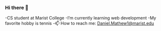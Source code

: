 ### Hi there 👋

-CS student at Marist College
-I’m currently learning web development
-My favorite hobby is tennis
-📫 How to reach me: Daniel.Mathew1@marist.edu

